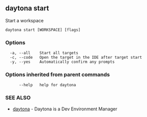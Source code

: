 ## daytona start

Start a workspace

```
daytona start [WORKSPACE] [flags]
```

### Options

```
  -a, --all    Start all targets
  -c, --code   Open the target in the IDE after target start
  -y, --yes    Automatically confirm any prompts
```

### Options inherited from parent commands

```
      --help   help for daytona
```

### SEE ALSO

* [daytona](daytona.md)	 - Daytona is a Dev Environment Manager

